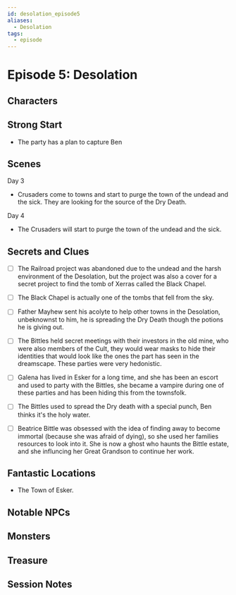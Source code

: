 ```yaml
---
id: desolation_episode5
aliases:
  - Desolation
tags:
  - episode
---
```


# Episode 5: Desolation

## Characters

## Strong Start
-  The party has a plan to capture Ben

## Scenes

Day 3
- Crusaders come to towns and start to purge the town of the undead and the sick. They are looking for the source of the Dry Death.

Day 4
- The Crusaders will start to purge the town of the undead and the sick.

## Secrets and Clues
- [ ] The Railroad project was abandoned due to the undead and the harsh environment of the Desolation, but the project was also a cover for a secret project to find the tomb of Xerras called the Black Chapel.
- [ ] The Black Chapel is actually one of the tombs that fell from the sky.
- [ ] Father Mayhew sent his acolyte to help other towns in the Desolation, unbeknownst to him, he is spreading the Dry Death though the potions he is giving out.
- [ ] The Bittles held secret meetings with their investors in the old mine, who were also members of the Cult, they would wear masks to hide their identities that would look like the ones the part has seen in the dreamscape. These parties were very hedonistic.
- [ ] Galena has lived in Esker for a long time, and she has been an escort and used to party with the Bittles, she became a vampire during one of these parties and has been hiding this from the townsfolk. 
- [ ] The Bittles used to spread the Dry death with a special punch, Ben thinks it's the holy water.

- [ ] Beatrice Bittle was obsessed with the idea of finding away to become immortal (because she was afraid of dying), so she used her families resources to look into it. She is now a ghost who haunts the Bittle estate, and she influncing her Great Grandson to continue her work. 



## Fantastic Locations
- The Town of Esker.

## Notable NPCs

## Monsters


## Treasure


## Session Notes

